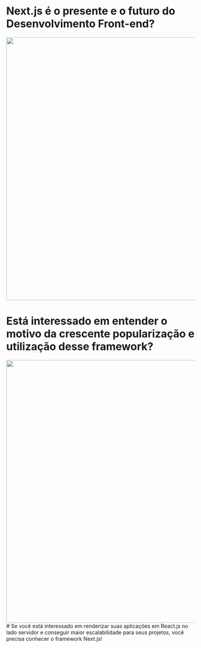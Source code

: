 # Next.js é o presente e o futuro do Desenvolvimento Front-end?
<div align="center">
<img src="https://user-images.githubusercontent.com/91349862/159137224-8e1168ea-12da-4d59-84f1-8d7f38cce6f5.png" width="700px" />
</div>
<h1>Está interessado em entender o motivo da crescente popularização e utilização desse framework?</h1>
<div align="center">
<img src="https://user-images.githubusercontent.com/91349862/159137454-b719796f-a7fb-44e0-97b4-24a55aba0c45.png" width="700px" />
</div>
# Se você está interessado em renderizar suas aplicações em React.js no lado servidor e conseguir maior escalabilidade para seus projetos, você precisa conhecer o framework Next.js!


